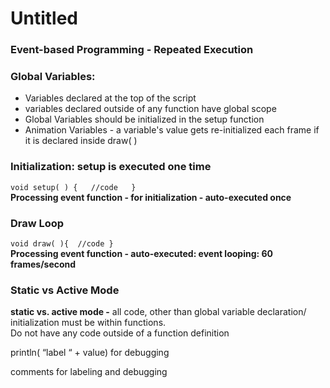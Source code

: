 # Untitled

### Event-based Programming - Repeated Execution

### Global Variables:

* Variables declared at the top of the script
* variables declared outside of any function have global scope
* Global Variables should be initialized in the setup function
* Animation Variables - a variable's value gets re-initialized each frame if it is declared inside draw\( \)

### Initialization: setup is executed one time

`void setup( ) {   //code   }`     
 **Processing event function - for initialization - auto-executed once**

### Draw Loop

`void draw( ){  //code }`      
 **Processing event function - auto-executed: event looping: 60 frames/second**

### Static vs Active Mode

**static vs. active mode -** all code, other than global variable declaration/ initialization must be within functions.  
Do not have any code outside of a function definition

println\( “label “ + value\)  for debugging

comments for labeling and debugging

